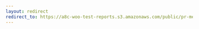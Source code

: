 ```yaml
---
layout: redirect
redirect_to: https://a8c-woo-test-reports.s3.amazonaws.com/public/pr-merge/39308/api/index.html
---
```


